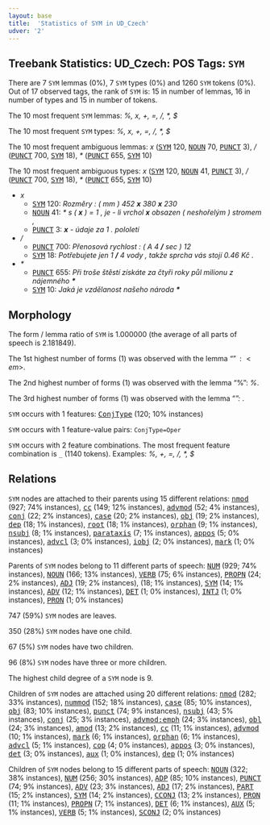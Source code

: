 ```yaml
---
layout: base
title:  'Statistics of SYM in UD_Czech'
udver: '2'
---
```


## Treebank Statistics: UD_Czech: POS Tags: `SYM`

There are 7 `SYM` lemmas (0%), 7 `SYM` types (0%) and 1260 `SYM` tokens (0%).
Out of 17 observed tags, the rank of `SYM` is: 15 in number of lemmas, 16 in number of types and 15 in number of tokens.

The 10 most frequent `SYM` lemmas: <em>%, x, +, =, /, *, $</em>

The 10 most frequent `SYM` types:  <em>%, x, +, =, /, *, $</em>

The 10 most frequent ambiguous lemmas: <em>x</em> (<tt><a href="cs-pos-SYM.html">SYM</a></tt> 120, <tt><a href="cs-pos-NOUN.html">NOUN</a></tt> 70, <tt><a href="cs-pos-PUNCT.html">PUNCT</a></tt> 3), <em>/</em> (<tt><a href="cs-pos-PUNCT.html">PUNCT</a></tt> 700, <tt><a href="cs-pos-SYM.html">SYM</a></tt> 18), <em>*</em> (<tt><a href="cs-pos-PUNCT.html">PUNCT</a></tt> 655, <tt><a href="cs-pos-SYM.html">SYM</a></tt> 10)

The 10 most frequent ambiguous types:  <em>x</em> (<tt><a href="cs-pos-SYM.html">SYM</a></tt> 120, <tt><a href="cs-pos-NOUN.html">NOUN</a></tt> 41, <tt><a href="cs-pos-PUNCT.html">PUNCT</a></tt> 3), <em>/</em> (<tt><a href="cs-pos-PUNCT.html">PUNCT</a></tt> 700, <tt><a href="cs-pos-SYM.html">SYM</a></tt> 18), <em>*</em> (<tt><a href="cs-pos-PUNCT.html">PUNCT</a></tt> 655, <tt><a href="cs-pos-SYM.html">SYM</a></tt> 10)


* <em>x</em>
  * <tt><a href="cs-pos-SYM.html">SYM</a></tt> 120: <em>Rozměry : ( mm ) 452 <b>x</b> 380 <b>x</b> 230</em>
  * <tt><a href="cs-pos-NOUN.html">NOUN</a></tt> 41: <em>* s ( <b>x</b> ) = 1 , je - li vrchol <b>x</b> obsazen ( neshořelým ) stromem ,</em>
  * <tt><a href="cs-pos-PUNCT.html">PUNCT</a></tt> 3: <em><b>x</b> - údaje za 1 . pololetí</em>
* <em>/</em>
  * <tt><a href="cs-pos-PUNCT.html">PUNCT</a></tt> 700: <em>Přenosová rychlost : ( A 4 <b>/</b> sec ) 12</em>
  * <tt><a href="cs-pos-SYM.html">SYM</a></tt> 18: <em>Potřebujete jen 1 <b>/</b> 4 vody , takže sprcha vás stojí 0.46 Kč .</em>
* <em>*</em>
  * <tt><a href="cs-pos-PUNCT.html">PUNCT</a></tt> 655: <em>Při troše štěstí získáte za čtyři roky půl milionu z nájemného <b>*</b></em>
  * <tt><a href="cs-pos-SYM.html">SYM</a></tt> 10: <em>Jaká je vzdělanost našeho národa <b>*</b></em>

## Morphology

The form / lemma ratio of `SYM` is 1.000000 (the average of all parts of speech is 2.181849).

The 1st highest number of forms (1) was observed with the lemma “$”: <em>$</em>.

The 2nd highest number of forms (1) was observed with the lemma “%”: <em>%</em>.

The 3rd highest number of forms (1) was observed with the lemma “*”: <em>*</em>.

`SYM` occurs with 1 features: <tt><a href="cs-feat-ConjType.html">ConjType</a></tt> (120; 10% instances)

`SYM` occurs with 1 feature-value pairs: `ConjType=Oper`

`SYM` occurs with 2 feature combinations.
The most frequent feature combination is `_` (1140 tokens).
Examples: <em>%, +, =, /, *, $</em>


## Relations

`SYM` nodes are attached to their parents using 15 different relations: <tt><a href="cs-dep-nmod.html">nmod</a></tt> (927; 74% instances), <tt><a href="cs-dep-cc.html">cc</a></tt> (149; 12% instances), <tt><a href="cs-dep-advmod.html">advmod</a></tt> (52; 4% instances), <tt><a href="cs-dep-conj.html">conj</a></tt> (22; 2% instances), <tt><a href="cs-dep-case.html">case</a></tt> (20; 2% instances), <tt><a href="cs-dep-obj.html">obj</a></tt> (19; 2% instances), <tt><a href="cs-dep-dep.html">dep</a></tt> (18; 1% instances), <tt><a href="cs-dep-root.html">root</a></tt> (18; 1% instances), <tt><a href="cs-dep-orphan.html">orphan</a></tt> (9; 1% instances), <tt><a href="cs-dep-nsubj.html">nsubj</a></tt> (8; 1% instances), <tt><a href="cs-dep-parataxis.html">parataxis</a></tt> (7; 1% instances), <tt><a href="cs-dep-appos.html">appos</a></tt> (5; 0% instances), <tt><a href="cs-dep-advcl.html">advcl</a></tt> (3; 0% instances), <tt><a href="cs-dep-iobj.html">iobj</a></tt> (2; 0% instances), <tt><a href="cs-dep-mark.html">mark</a></tt> (1; 0% instances)

Parents of `SYM` nodes belong to 11 different parts of speech: <tt><a href="cs-pos-NUM.html">NUM</a></tt> (929; 74% instances), <tt><a href="cs-pos-NOUN.html">NOUN</a></tt> (166; 13% instances), <tt><a href="cs-pos-VERB.html">VERB</a></tt> (75; 6% instances), <tt><a href="cs-pos-PROPN.html">PROPN</a></tt> (24; 2% instances), <tt><a href="cs-pos-ADJ.html">ADJ</a></tt> (19; 2% instances),  (18; 1% instances), <tt><a href="cs-pos-SYM.html">SYM</a></tt> (14; 1% instances), <tt><a href="cs-pos-ADV.html">ADV</a></tt> (12; 1% instances), <tt><a href="cs-pos-DET.html">DET</a></tt> (1; 0% instances), <tt><a href="cs-pos-INTJ.html">INTJ</a></tt> (1; 0% instances), <tt><a href="cs-pos-PRON.html">PRON</a></tt> (1; 0% instances)

747 (59%) `SYM` nodes are leaves.

350 (28%) `SYM` nodes have one child.

67 (5%) `SYM` nodes have two children.

96 (8%) `SYM` nodes have three or more children.

The highest child degree of a `SYM` node is 9.

Children of `SYM` nodes are attached using 20 different relations: <tt><a href="cs-dep-nmod.html">nmod</a></tt> (282; 33% instances), <tt><a href="cs-dep-nummod.html">nummod</a></tt> (152; 18% instances), <tt><a href="cs-dep-case.html">case</a></tt> (85; 10% instances), <tt><a href="cs-dep-obj.html">obj</a></tt> (83; 10% instances), <tt><a href="cs-dep-punct.html">punct</a></tt> (74; 9% instances), <tt><a href="cs-dep-nsubj.html">nsubj</a></tt> (43; 5% instances), <tt><a href="cs-dep-conj.html">conj</a></tt> (25; 3% instances), <tt><a href="cs-dep-advmod-emph.html">advmod:emph</a></tt> (24; 3% instances), <tt><a href="cs-dep-obl.html">obl</a></tt> (24; 3% instances), <tt><a href="cs-dep-amod.html">amod</a></tt> (13; 2% instances), <tt><a href="cs-dep-cc.html">cc</a></tt> (11; 1% instances), <tt><a href="cs-dep-advmod.html">advmod</a></tt> (10; 1% instances), <tt><a href="cs-dep-mark.html">mark</a></tt> (6; 1% instances), <tt><a href="cs-dep-orphan.html">orphan</a></tt> (6; 1% instances), <tt><a href="cs-dep-advcl.html">advcl</a></tt> (5; 1% instances), <tt><a href="cs-dep-cop.html">cop</a></tt> (4; 0% instances), <tt><a href="cs-dep-appos.html">appos</a></tt> (3; 0% instances), <tt><a href="cs-dep-det.html">det</a></tt> (3; 0% instances), <tt><a href="cs-dep-aux.html">aux</a></tt> (1; 0% instances), <tt><a href="cs-dep-dep.html">dep</a></tt> (1; 0% instances)

Children of `SYM` nodes belong to 15 different parts of speech: <tt><a href="cs-pos-NOUN.html">NOUN</a></tt> (322; 38% instances), <tt><a href="cs-pos-NUM.html">NUM</a></tt> (256; 30% instances), <tt><a href="cs-pos-ADP.html">ADP</a></tt> (85; 10% instances), <tt><a href="cs-pos-PUNCT.html">PUNCT</a></tt> (74; 9% instances), <tt><a href="cs-pos-ADV.html">ADV</a></tt> (23; 3% instances), <tt><a href="cs-pos-ADJ.html">ADJ</a></tt> (17; 2% instances), <tt><a href="cs-pos-PART.html">PART</a></tt> (15; 2% instances), <tt><a href="cs-pos-SYM.html">SYM</a></tt> (14; 2% instances), <tt><a href="cs-pos-CCONJ.html">CCONJ</a></tt> (13; 2% instances), <tt><a href="cs-pos-PRON.html">PRON</a></tt> (11; 1% instances), <tt><a href="cs-pos-PROPN.html">PROPN</a></tt> (7; 1% instances), <tt><a href="cs-pos-DET.html">DET</a></tt> (6; 1% instances), <tt><a href="cs-pos-AUX.html">AUX</a></tt> (5; 1% instances), <tt><a href="cs-pos-VERB.html">VERB</a></tt> (5; 1% instances), <tt><a href="cs-pos-SCONJ.html">SCONJ</a></tt> (2; 0% instances)


